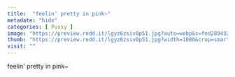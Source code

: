 ```yaml
---
title:  "feelin' pretty in pink~"
metadate: "hide"
categories: [ Pussy ]
image: "https://preview.redd.it/lgyz6zsiv0p51.jpg?auto=webp&s=fed2894327757dd9e8d6ff414c1a71eacb692feb"
thumb: "https://preview.redd.it/lgyz6zsiv0p51.jpg?width=1080&crop=smart&auto=webp&s=acc34f386f87e9e7b0caa5d2df0485c0d7b7be17"
visit: ""
---
```

feelin' pretty in pink~
